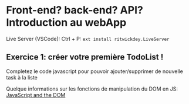 # Front-end? back-end? API? Introduction au webApp

Live Server (VSCode):
Ctrl + P:
```ext install ritwickdey.LiveServer```

## Exercice 1: créer votre première TodoList !

Completez le code javascript pour pouvoir ajouter/supprimer de nouvelle task à la liste

Quelque informations sur les fonctions de manipulation du DOM en JS:
[JavaScript and the DOM](https://www.codecademy.com/learn/fscp-building-interactive-websites-with-javascript/modules/fecp-javascript-and-the-dom/cheatsheet)
